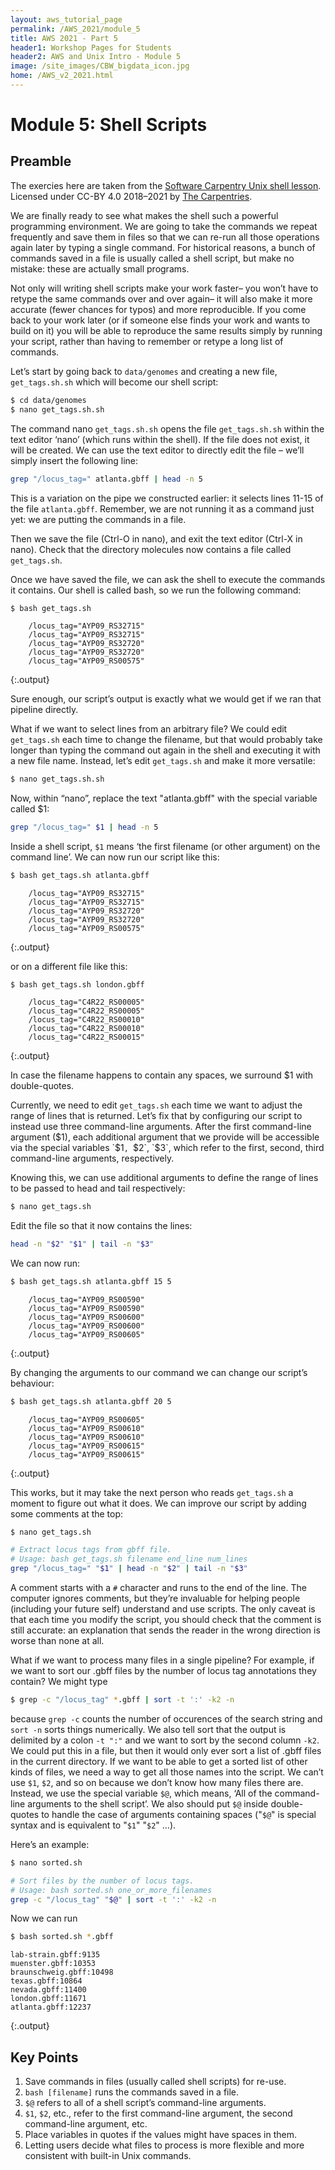 ```yaml
---
layout: aws_tutorial_page
permalink: /AWS_2021/module_5
title: AWS 2021 - Part 5
header1: Workshop Pages for Students
header2: AWS and Unix Intro - Module 5
image: /site_images/CBW_bigdata_icon.jpg
home: /AWS_v2_2021.html
---
```


# Module 5: Shell Scripts

## Preamble

The exercies here are taken from the [Software Carpentry Unix shell lesson](http://swcarpentry.github.io/shell-novice). Licensed under CC-BY 4.0 2018–2021 by [The Carpentries](https://carpentries.org).

We are finally ready to see what makes the shell such a powerful programming environment. We are going to take the commands we repeat frequently and save them in files so that we can re-run all those operations again later by typing a single command. For historical reasons, a bunch of commands saved in a file is usually called a shell script, but make no mistake: these are actually small programs.

Not only will writing shell scripts make your work faster– you won’t have to retype the same commands over and over again– it will also make it more accurate (fewer chances for typos) and more reproducible. If you come back to your work later (or if someone else finds your work and wants to build on it) you will be able to reproduce the same results simply by running your script, rather than having to remember or retype a long list of commands.

Let’s start by going back to `data/genomes` and creating a new file, `get_tags.sh.sh` which will become our shell script:

```bash
$ cd data/genomes
$ nano get_tags.sh.sh
```

The command nano `get_tags.sh.sh` opens the file `get_tags.sh.sh` within the text editor ‘nano’ (which runs within the shell). If the file does not exist, it will be created. We can use the text editor to directly edit the file – we’ll simply insert the following line:

```bash
grep "/locus_tag=" atlanta.gbff | head -n 5
```

This is a variation on the pipe we constructed earlier: it selects lines 11-15 of the file `atlanta.gbff`. Remember, we are not running it as a command just yet: we are putting the commands in a file.

Then we save the file (Ctrl-O in nano), and exit the text editor (Ctrl-X in nano). Check that the directory molecules now contains a file called `get_tags.sh`.

Once we have saved the file, we can ask the shell to execute the commands it contains. Our shell is called bash, so we run the following command:

```bash
$ bash get_tags.sh
```

```
    /locus_tag="AYP09_RS32715"
    /locus_tag="AYP09_RS32715"
    /locus_tag="AYP09_RS32720"
    /locus_tag="AYP09_RS32720"
    /locus_tag="AYP09_RS00575"
```
{:.output}

Sure enough, our script’s output is exactly what we would get if we ran that pipeline directly.

What if we want to select lines from an arbitrary file? We could edit `get_tags.sh` each time to change the filename, but that would probably take longer than typing the command out again in the shell and executing it with a new file name. Instead, let’s edit `get_tags.sh` and make it more versatile:

```bash
$ nano get_tags.sh.sh
```

Now, within “nano”, replace the text "atlanta.gbff" with the special variable called $1:

```bash
grep "/locus_tag=" $1 | head -n 5
```

Inside a shell script, `$1` means ‘the first filename (or other argument) on the command line’. We can now run our script like this:

```bash
$ bash get_tags.sh atlanta.gbff
```

```
    /locus_tag="AYP09_RS32715"
    /locus_tag="AYP09_RS32715"
    /locus_tag="AYP09_RS32720"
    /locus_tag="AYP09_RS32720"
    /locus_tag="AYP09_RS00575"
```
{:.output}


or on a different file like this:

```
$ bash get_tags.sh london.gbff
```

```
    /locus_tag="C4R22_RS00005"
    /locus_tag="C4R22_RS00005"
    /locus_tag="C4R22_RS00010"
    /locus_tag="C4R22_RS00010"
    /locus_tag="C4R22_RS00015"
```
{:.output}


In case the filename happens to contain any spaces, we surround $1 with double-quotes.

Currently, we need to edit `get_tags.sh` each time we want to adjust the range of lines that is returned. Let’s fix that by configuring our script to instead use three command-line arguments. After the first command-line argument ($1), each additional argument that we provide will be accessible via the special variables `$1`, `$2`, `$3`, which refer to the first, second, third command-line arguments, respectively.

Knowing this, we can use additional arguments to define the range of lines to be passed to head and tail respectively:

```bash
$ nano get_tags.sh
```

Edit the file so that it now contains the lines:

```bash
head -n "$2" "$1" | tail -n "$3"
```

We can now run:

```bash
$ bash get_tags.sh atlanta.gbff 15 5
```

```
    /locus_tag="AYP09_RS00590"
    /locus_tag="AYP09_RS00590"
    /locus_tag="AYP09_RS00600"
    /locus_tag="AYP09_RS00600"
    /locus_tag="AYP09_RS00605"
```
{:.output}

By changing the arguments to our command we can change our script’s behaviour:

```bash
$ bash get_tags.sh atlanta.gbff 20 5
```

```
    /locus_tag="AYP09_RS00605"
    /locus_tag="AYP09_RS00610"
    /locus_tag="AYP09_RS00610"
    /locus_tag="AYP09_RS00615"
    /locus_tag="AYP09_RS00615"
```
{:.output}

This works, but it may take the next person who reads `get_tags.sh` a moment to figure out what it does. We can improve our script by adding some comments at the top:

```bash
$ nano get_tags.sh
```

```bash
# Extract locus tags from gbff file.
# Usage: bash get_tags.sh filename end_line num_lines
grep "/locus_tag=" "$1" | head -n "$2" | tail -n "$3"
```

A comment starts with a `#` character and runs to the end of the line. The computer ignores comments, but they’re invaluable for helping people (including your future self) understand and use scripts. The only caveat is that each time you modify the script, you should check that the comment is still accurate: an explanation that sends the reader in the wrong direction is worse than none at all.

What if we want to process many files in a single pipeline? For example, if we want to sort our .gbff files by the number of locus tag annotations they contain? We might type

```bash
$ grep -c "/locus_tag" *.gbff | sort -t ':' -k2 -n
```

because `grep -c` counts the number of occurences of the search string and `sort -n` sorts things numerically. We also tell sort that the output is delimited by a colon `-t ":"` and we want to sort by the second column `-k2`. We could put this in a file, but then it would only ever sort a list of .gbff files in the current directory. If we want to be able to get a sorted list of other kinds of files, we need a way to get all those names into the script. We can’t use `$1`, `$2`, and so on because we don’t know how many files there are. Instead, we use the special variable `$@`, which means, ‘All of the command-line arguments to the shell script’. We also should put `$@` inside double-quotes to handle the case of arguments containing spaces ("`$@`" is special syntax and is equivalent to "`$1`" "`$2`" …).

Here’s an example:

```bash
$ nano sorted.sh
```

```bash
# Sort files by the number of locus tags.
# Usage: bash sorted.sh one_or_more_filenames
grep -c "/locus_tag" "$@" | sort -t ':' -k2 -n
```

Now we can run

```bash
$ bash sorted.sh *.gbff
```

```
lab-strain.gbff:9135
muenster.gbff:10353
braunschweig.gbff:10498
texas.gbff:10864
nevada.gbff:11400
london.gbff:11671
atlanta.gbff:12237
```
{:.output}

## Key Points

1. Save commands in files (usually called shell scripts) for re-use.
2. `bash [filename]` runs the commands saved in a file.
3. `$@` refers to all of a shell script’s command-line arguments.
4. `$1`, `$2`, etc., refer to the first command-line argument, the second command-line argument, etc.
5. Place variables in quotes if the values might have spaces in them.
6. Letting users decide what files to process is more flexible and more consistent with built-in Unix commands.






















